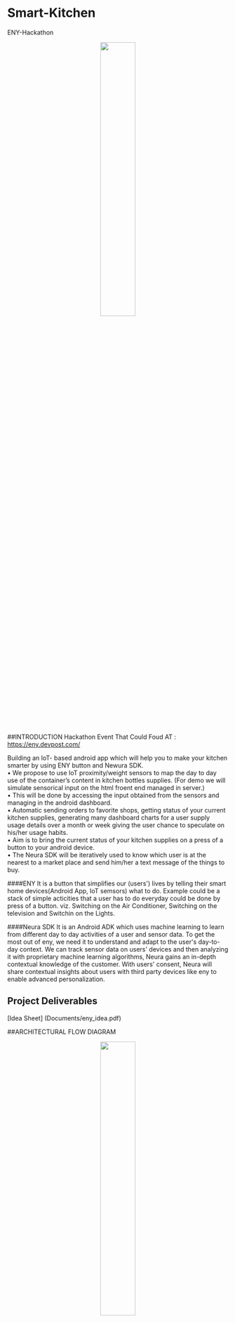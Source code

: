 # Smart-Kitchen
ENY-Hackathon
<p align="center"><img src="https://github.com/joshinachiket/Smart-Kitchen/blob/master/Documents/SK-Logo.jpeg" width="40%" /></p>

##INTRODUCTION
Hackathon Event That Could Foud AT : https://eny.devpost.com/

Building an IoT- based android app which will help you to make your kitchen smarter by using ENY button and Newura SDK.<br>
• We propose to use IoT proximity/weight sensors to map the day to day use of the container’s content in
kitchen bottles supplies. (For demo we will simulate sensorical input on the html froent end managed in server.) <br>
• This will be done by accessing the input obtained from the sensors and managing in the
android dashboard.<br>
• Automatic sending orders to favorite shops, getting status of your current kitchen supplies,
generating many dashboard charts for a user supply usage details over a month or week giving
the user chance to speculate on his/her usage habits.<br>
• Aim is to bring the current status of your kitchen supplies on a press of a button to your
android device.<br>
• The Neura SDK will be iteratively used to know which user is at the nearest to a market place and 
send him/her a text message of the things to buy.<br>

####ENY
It is a button that simplifies our (users') lives by telling their smart home devices(Android App, IoT semsors) what to do. 
Example could be a stack of simple acticities that a user has to do everyday could be done by press of a button. 
viz. Switching on the Air Conditioner, Switching on the television and Switchin on the Lights.

####Neura SDK
It is an Android ADK which uses machine learning to learn from different day to day activities of a user and sensor data.
To get the most out of eny, we need it to understand and adapt to the user's day-to-day context.
We can track sensor data on users' devices and then analyzing it with proprietary machine learning algorithms, Neura gains an in-depth contextual knowledge of the customer.
With users' consent, Neura will share contextual insights about users with third party devices like eny to enable advanced personalization.

## Project Deliverables

[Idea Sheet] (Documents/eny_idea.pdf)

##ARCHITECTURAL FLOW DIAGRAM
<p align="center"><img src="https://github.com/joshinachiket/Smart-Kitchen/blob/master/Documents/ENY%20Architecture.jpeg" width="40%" /></p>


##	Technology Stack
Java, Python(To detect ENY button press and to carry the signal to node server), node.JS, JavaScript, Android Studio, Android SDK, Git, Angular.JS, HTML and CSS.

##USER STORIES
As a successful working professional and as a housewife Sita alwaya finds it hard to keep track of all the Groceries she needs to buy everyday.
This is where ENY button enabled with a simple Android app comes to her rescue.
The kitchen is now smart as the containers all have a simple weight sensors attached to them. Sensorical data is all connected to a node server and the server keeps track of each sensors.
You press an ENY button and your android app will send a notification to your registered mobile number with all the information you need regarding the groceries.
The Neura SDK will iteratively know which user is at the nearest to a market place and send him/her a text message of the things to buy.
This will simplify a users concern of having to keep a tab on the kitchen refills by making it a task of IoT sensors.
Android app provides a dashboard with favorite stores will automatically place orders when prompted. (If the APIs are exposed)
Use a single button to automate task of monitoring the kitchen supplies without having to manually intervene.

##FUTURE ENHANCEMENTS
If any E-Retailer is willing to expose their APIs then we can easily integrate their store in our android app to automate the ordering from store.
If multiple stores are willing to share their APIs we can develope a mechanism of favourite store.
Registering multiple ENY devices to a single Android app.
Using real sensors and simulating the real IoT sensorical data.

##CONCLUSION
While in current technological era nothing seems impossible this idea definitely has a lot of impact on the future of our Kitchen.

##CONTACT US AT:
Abhishek: abhishekmadan60@gmail.com <br>
Akshay  : mishra.akshay91@gmail.com <br>
Nachiket: nachiket.r.joshi@gmail.com <br>


## Team Members

![Nachiket Joshi](https://avatars.githubusercontent.com/joshinachiket?s=100) |  ![Abhishek Madan](https://avatars.githubusercontent.com/AbhishekMadan?s=100) | ![Akshay Mishra](https://avatars.githubusercontent.com/mishraak?s=100)
:--------------------------------------------------------------------------:|:-----------------------------------------------------------------------------:|:--------------------------------------------------------------------------:|:---------------------------------------------------------------------:

[Nachiket Joshi](https://github.com/TheBloodMage) | [Abhishek Madan](https://github.com/AbhishekMadan) | [Akshay Mishra](https://github.com/mishraak)
